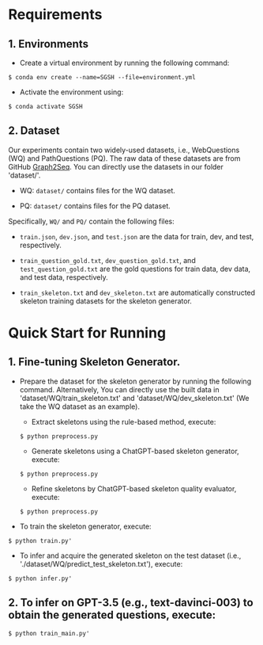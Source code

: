 # Requirements
## 1. Environments
* Create a virtual environment by running the following command:
```
$ conda env create --name=SGSH --file=environment.yml
```
* Activate the environment using:
```
$ conda activate SGSH
```

## 2. Dataset
Our experiments contain two widely-used datasets, i.e., WebQuestions (WQ) and PathQuestions (PQ). The raw data of these datasets are from GitHub [Graph2Seq](https://github.com/hugochan/Graph2Seq-for-KGQG). You can directly use the datasets in our folder 'dataset/'. 
* WQ: `dataset/` contains files for the WQ dataset.

* PQ: `dataset/` contains files for the PQ dataset.

Specifically, `WQ/` and `PQ/` contain the following files:
* `train.json`, `dev.json`, and `test.json` are the data for train, dev, and test, respectively.

* `train_question_gold.txt`, `dev_question_gold.txt`, and `test_question_gold.txt` are the gold questions for train data, dev data, and test data, respectively.
* `train_skeleton.txt` and `dev_skeleton.txt` are automatically constructed skeleton training datasets for the skeleton generator.

# Quick Start for Running

## 1. Fine-tuning Skeleton Generator.
   
* Prepare the dataset for the skeleton generator by running the following command. Alternatively, You can directly use the built data in 'dataset/WQ/train_skeleton.txt' and 'dataset/WQ/dev_skeleton.txt' (We take the WQ dataset as an example).

  * Extract skeletons using the rule-based method, execute:
  ```
  $ python preprocess.py
  ```
  * Generate skeletons using a ChatGPT-based skeleton generator, execute:
  ```
  $ python preprocess.py
  ```
  * Refine skeletons by ChatGPT-based skeleton quality evaluator, execute:
  ```
  $ python preprocess.py
  ```
* To train the skeleton generator, execute:
```
$ python train.py'
```
* To infer and acquire the generated skeleton on the test dataset (i.e., './dataset/WQ/predict_test_skeleton.txt'), execute:
```
$ python infer.py'
```
## 2. To infer on GPT-3.5 (e.g., text-davinci-003) to obtain the generated questions, execute:
```
$ python train_main.py'
```


